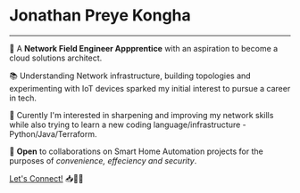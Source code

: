 
# **Jonathan Preye Kongha**
--------------------------
<blockqoute> <p> :large_blue_diamond: A **Network Field Engineer Appprentice** with an aspiration to become a cloud solutions architect.</p>
<blockqoute> <p> :books: Understanding Network infrastructure, building topologies and experimenting with IoT devices sparked my initial interest to pursue a career in tech.
<blockqoute> <p>:brain: Curently I'm interested in sharpening and improving my network skills while also trying to learn a new coding language/infrastructure  - Python/Java/Terraform.</p>
<blockqoute> <p>:handshake: **Open** to collaborations on Smart Home Automation projects for the purposes of _convenience, effeciency and security_.</p>
[Let's Connect!](https://www.linkedin.com/in/jonathan-preye-kongha-7b7110118/) 📥💬👥



<!---
JP-D8A/JP-D8A is a ✨ special ✨ repository because its `README.md` (this file) appears on your GitHub profile.
You can click the Preview link to take a look at your changes.
--->
